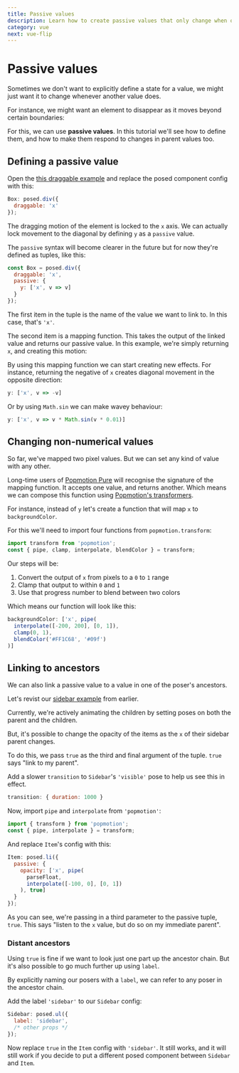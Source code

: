 ```yaml
---
title: Passive values
description: Learn how to create passive values that only change when others do
category: vue
next: vue-flip
---
```


# Passive values

Sometimes we don't want to explicitly define a state for a value, we might just want it to change whenever another value does.

For instance, we might want an element to disappear as it moves beyond certain boundaries:

<CodeSandbox vue id="848v06y8yj" />

For this, we can use **passive values**. In this tutorial we'll see how to define them, and how to make them respond to changes in parent values too.

<TOC />

## Defining a passive value

Open the [this draggable example](https://codesandbox.io/s/848v06y8yj?module=%2Fsrc%2FApp.vue) and replace the posed component config with this:

```javascript
Box: posed.div({
  draggable: 'x'
});
```

The dragging motion of the element is locked to the `x` axis. We can actually lock movement to the diagonal by defining `y` as a `passive` value.

The `passive` syntax will become clearer in the future  but for now they're defined as tuples, like this:

```javascript
const Box = posed.div({
  draggable: 'x',
  passive: {
    y: ['x', v => v]
  }
});
```

The first item in the tuple is the name of the value we want to link to. In this case, that's `'x'`.

The second item is a mapping function. This takes the output of the linked value and returns our passive value. In this example, we're simply returning `x`, and creating this motion:

<CodeSandbox vue id="qzz3l8j32w" />

By using this mapping function we can start creating new effects. For instance, returning the negative of `x` creates diagonal movement in the opposite direction:

```javascript
y: ['x', v => -v]
```

Or by using `Math.sin` we can make wavey behaviour:

```javascript
y: ['x', v => v * Math.sin(v * 0.01)]
```

## Changing non-numerical values

So far, we've mapped two pixel values. But we can set any kind of value with any other.

Long-time users of [Popmotion Pure](/pure) will recognise the signature of the mapping function. It accepts one value, and returns another. Which means we can compose this function using [Popmotion's transformers](/api/transformers).

For instance, instead of `y` let's create a function that will map `x` to `backgroundColor`.

For this we'll need to import four functions from `popmotion.transform`:

```javascript
import transform from 'popmotion';
const { pipe, clamp, interpolate, blendColor } = transform;
```

Our steps will be:

1) Convert the output of `x` from pixels to a `0` to `1` range
2) Clamp that output to within `0` and `1`
3) Use that progress number to blend between two colors

Which means our function will look like this:

```javascript
backgroundColor: ['x', pipe(
  interpolate([-200, 200], [0, 1]),
  clamp(0, 1),
  blendColor('#FF1C68', '#09f')
)]
```

<CodeSandbox id="ovj5wvoq2z" vue />

## Linking to ancestors

We can also link a passive value to a value in one of the poser's ancestors.

Let's revist our [sidebar example](https://codesandbox.io/s/qq667ljpz4?module=%2Fsrc%2FApp.vue) from earlier.

Currently, we're actively animating the children by setting poses on both the parent and the children.

But, it's possible to change the opacity of the items as the `x` of their sidebar parent changes.

To do this, we pass `true` as the third and final argument of the tuple. `true` says "link to my parent".

Add a slower `transition` to `Sidebar`'s `'visible'` pose to help us see this in effect.

```javascript
transition: { duration: 1000 }
```

Now, import `pipe` and `interpolate` from `'popmotion'`:

```javascript
import { transform } from 'popmotion';
const { pipe, interpolate } = transform;
```

And replace `Item`'s config with this:

```javascript
Item: posed.li({
  passive: {
    opacity: ['x', pipe(
      parseFloat,
      interpolate([-100, 0], [0, 1])
    ), true]
  }
});
```

As you can see, we're passing in a third parameter to the passive tuple, `true`. This says "listen to the `x` value, but do so on my immediate parent".

### Distant ancestors

Using `true` is fine if we want to look just one part up the ancestor chain. But it's also possible to go much further up using `label`.

By explicitly naming our posers with a `label`, we can refer to any poser in the ancestor chain.

Add the label `'sidebar'` to our `Sidebar` config:

```javascript
Sidebar: posed.ul({
  label: 'sidebar',
  /* other props */
});
```

Now replace `true` in the `Item` config with `'sidebar'`. It still works, and it will still work if you decide to put a different posed component between `Sidebar` and `Item`.
